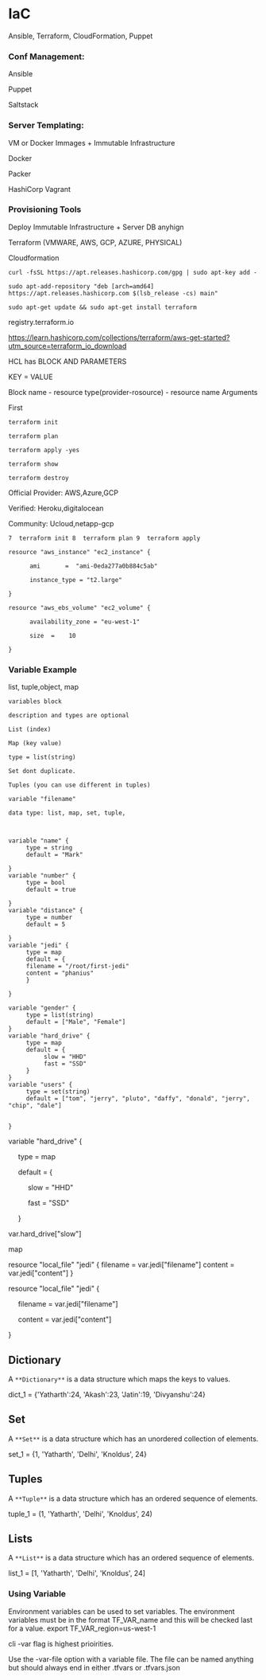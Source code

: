 # IaC

Ansible, Terraform, CloudFormation, Puppet    

### Conf Management:

Ansible 

Puppet 

Saltstack

### Server Templating:

VM or Docker Immages + Immutable Infrastructure

Docker 

Packer 

HashiCorp  Vagrant

### Provisioning Tools

Deploy Immutable Infrastructure + Server DB anyhign

Terraform (VMWARE, AWS, GCP, AZURE, PHYSICAL)

Cloudformation

`curl -fsSL https://apt.releases.hashicorp.com/gpg | sudo apt-key add -`

`sudo apt-add-repository "deb [arch=amd64] https://apt.releases.hashicorp.com $(lsb_release -cs) main"`

`sudo apt-get update && sudo apt-get install terraform`

registry.terraform.io

https://learn.hashicorp.com/collections/terraform/aws-get-started?utm_source=terraform_io_download

HCL has BLOCK AND PARAMETERS

KEY = VALUE

Block name - resource type(provider-rosource) - resource name
    Arguments

First

`terraform init`

`terraform plan`

`terraform apply -yes`

`terraform show`

`terraform destroy`

Official Provider: AWS,Azure,GCP

Verified: Heroku,digitalocean

Community: Ucloud,netapp-gcp

`
    7  terraform init
    8  terraform plan
    9  terraform apply
`

```
resource "aws_instance" "ec2_instance" {

      ami       =  "ami-0eda277a0b884c5ab" 

      instance_type = "t2.large"

}

resource "aws_ebs_volume" "ec2_volume" {

      availability_zone = "eu-west-1"

      size  =    10

}
```

### Variable Example

list, tuple,object, map

```
variables block

description and types are optional

List (index) 

Map (key value)

type = list(string)

Set dont duplicate.

Tuples (you can use different in tuples)

variable "filename" 

data type: list, map, set, tuple, 



variable "name" {
     type = string
     default = "Mark"

}
variable "number" {
     type = bool
     default = true

}
variable "distance" {
     type = number
     default = 5

}
variable "jedi" {
     type = map
     default = {
     filename = "/root/first-jedi"
     content = "phanius"
     }

}

variable "gender" {
     type = list(string)
     default = ["Male", "Female"]
}
variable "hard_drive" {
     type = map
     default = {
          slow = "HHD"
          fast = "SSD"
     }
}
variable "users" {
     type = set(string)
     default = ["tom", "jerry", "pluto", "daffy", "donald", "jerry", "chip", "dale"]


}
```

variable "hard_drive" {

     type = map

     default = {

          slow = "HHD"

          fast = "SSD"

     }

var.hard_drive["slow"]

map

resource "local_file" "jedi" {
 filename = var.jedi["filename"]
 content = var.jedi["content"]
}

resource "local_file" "jedi" {

     filename = var.jedi["filename"]

     content = var.jedi["content"]

}

## Dictionary

A `**Dictionary**` is a data structure which maps the keys to values.

dict_1 = {'Yatharth':24, 'Akash':23, 'Jatin':19, 'Divyanshu':24}

## Set

A `**Set**` is a data structure which has an unordered collection of elements.

set_1 = {1, 'Yatharth', 'Delhi', 'Knoldus', 24}

## Tuples

A `**Tuple**` is a data structure which has an ordered sequence of elements.

tuple_1 = (1, 'Yatharth', 'Delhi', 'Knoldus', 24)

## Lists

A `**List**` is a data structure which has an ordered sequence of elements.

list_1 = [1, 'Yatharth', 'Delhi', 'Knoldus', 24]

### Using Variable

Environment variables can be used to set variables. The environment variables must be in the format TF_VAR_name and this will be checked last for a value.
export TF_VAR_region=us-west-1

cli -var flag is highest prioirities.

Use the -var-file option with a variable file. The file can be named anything but should always end in either .tfvars or .tfvars.json
